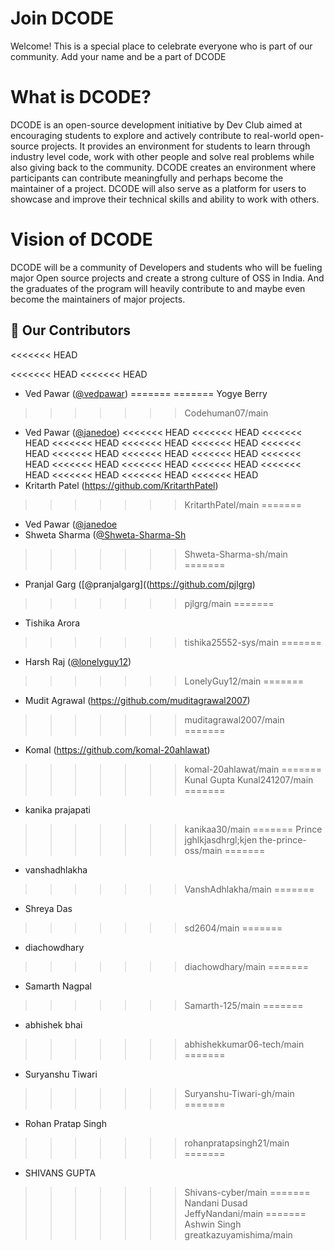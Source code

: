 # Join DCODE

Welcome! This is a special place to celebrate everyone who is part of our community. Add your name and be a part of DCODE

# What is DCODE?
DCODE is an open-source development initiative by Dev Club aimed at encouraging students to explore and actively contribute to real-world open-source projects. It provides an environment for students to learn through industry level code, work with other people and solve real problems while also giving back to the community. DCODE creates an environment where participants can contribute meaningfully and perhaps become the maintainer of a project. 
DCODE will also serve as a platform for users to showcase and improve their technical skills and ability to work with others.

# Vision of DCODE
DCODE will be a community of Developers and students who will be fueling major Open source projects and create a strong culture of OSS in India. And the graduates of the program will heavily contribute to and maybe even become the maintainers of major projects.


## 🚀 Our Contributors
<<<<<<< HEAD

<<<<<<< HEAD
<<<<<<< HEAD
-   Ved Pawar ([@vedpawar](https://github.com/vedpawar2254))
=======
=======
Yogye Berry
>>>>>>> Codehuman07/main
-   Ved Pawar ([@janedoe](https://github.com/vedpawar2254))
<<<<<<< HEAD
<<<<<<< HEAD
<<<<<<< HEAD
<<<<<<< HEAD
<<<<<<< HEAD
<<<<<<< HEAD
<<<<<<< HEAD
<<<<<<< HEAD
<<<<<<< HEAD
<<<<<<< HEAD
<<<<<<< HEAD
<<<<<<< HEAD
<<<<<<< HEAD
<<<<<<< HEAD
<<<<<<< HEAD
<<<<<<< HEAD
<<<<<<< HEAD
<<<<<<< HEAD
-   Kritarth Patel (https://github.com/KritarthPatel)
>>>>>>> KritarthPatel/main
=======
-   Ved Pawar ([@janedoe](https://github.com/vedpawar2254)
-   Shweta Sharma ([@Shweta-Sharma-Sh](https://github.com/Shweta-Sharma-sh)
>>>>>>> Shweta-Sharma-sh/main
=======
- Pranjal Garg ([@pranjalgarg]((https://github.com/pjlgrg)
>>>>>>> pjlgrg/main
=======
-   Tishika Arora
>>>>>>> tishika25552-sys/main
=======
-   Harsh Raj ([@lonelyguy12](https://github.com/lonelyguy12))
>>>>>>> LonelyGuy12/main
=======
-   Mudit Agrawal (https://github.com/muditagrawal2007)

>>>>>>> muditagrawal2007/main
=======
- Komal (https://github.com/komal-20ahlawat)
>>>>>>> komal-20ahlawat/main
=======
Kunal Gupta
>>>>>>> Kunal241207/main
=======
- kanika prajapati
>>>>>>> kanikaa30/main
=======
Prince
jghlkjasdhrgl;kjen
>>>>>>> the-prince-oss/main
=======
-   vanshadhlakha
>>>>>>> VanshAdhlakha/main
=======
-   Shreya Das 

>>>>>>> sd2604/main
=======

-   diachowdhary
>>>>>>> diachowdhary/main
=======
-   Samarth Nagpal
>>>>>>> Samarth-125/main
=======
- abhishek bhai
>>>>>>> abhishekkumar06-tech/main
=======
-   Suryanshu Tiwari 
>>>>>>> Suryanshu-Tiwari-gh/main
=======
- Rohan Pratap Singh
>>>>>>> rohanpratapsingh21/main
=======
-   SHIVANS GUPTA

>>>>>>> Shivans-cyber/main
=======
Nandani Dusad
>>>>>>> JeffyNandani/main
=======
Ashwin Singh
>>>>>>> greatkazuyamishima/main

